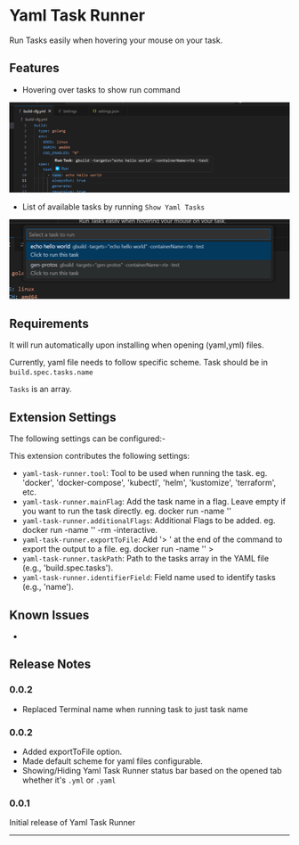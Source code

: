 # Yaml Task Runner

Run Tasks easily when hovering your mouse on your task.

## Features

* Hovering over tasks to show run command

![Image](./images/RunTask.png)

* List of available tasks by running `Show Yaml Tasks`

![Image](./images/ShowYamlTasks.png)

## Requirements

It will run automatically upon installing when opening (yaml,yml) files.

Currently, yaml file needs to follow specific scheme. Task should be in `build.spec.tasks.name`

`Tasks` is an array.

## Extension Settings

The following settings can be configured:-

This extension contributes the following settings:

* `yaml-task-runner.tool`: Tool to be used when running the task. eg. 'docker', 'docker-compose', 'kubectl', 'helm', 'kustomize', 'terraform', etc.
* `yaml-task-runner.mainFlag`: Add the task name in a flag. Leave empty if you want to run the task directly. eg. docker run -name '<task-name>'
* `yaml-task-runner.additionalFlags`: Additional Flags to be added. eg. docker run -name '<task-name>' -rm -interactive.
* `yaml-task-runner.exportToFile`: Add '> <filename>' at the end of the command to export the output to a file. eg. docker run -name '<task-name>' > <filename>
* `yaml-task-runner.taskPath`: Path to the tasks array in the YAML file (e.g., 'build.spec.tasks').
* `yaml-task-runner.identifierField`: Field name used to identify tasks (e.g., 'name').

## Known Issues

-

## Release Notes

### 0.0.2
* Replaced Terminal name when running task to just task name

### 0.0.2

* Added exportToFile option.
* Made default scheme for yaml files configurable.
* Showing/Hiding Yaml Task Runner status bar based on the opened tab whether it's `.yml` or `.yaml`

### 0.0.1

Initial release of Yaml Task Runner

---
